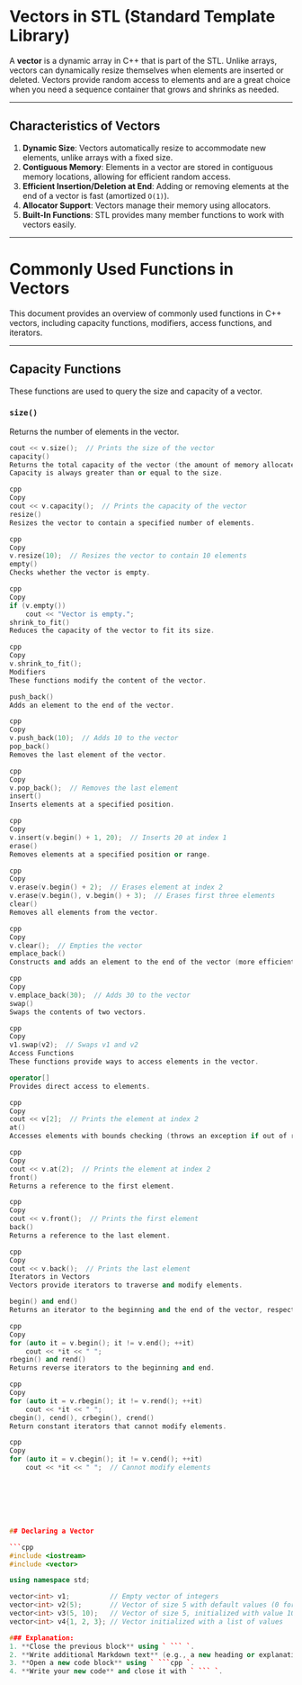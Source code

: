 # Vectors in STL (Standard Template Library)

A **vector** is a dynamic array in C++ that is part of the STL. Unlike arrays, vectors can dynamically resize themselves when elements are inserted or deleted. Vectors provide random access to elements and are a great choice when you need a sequence container that grows and shrinks as needed.

---

## Characteristics of Vectors

1. **Dynamic Size**: Vectors automatically resize to accommodate new elements, unlike arrays with a fixed size.
2. **Contiguous Memory**: Elements in a vector are stored in contiguous memory locations, allowing for efficient random access.
3. **Efficient Insertion/Deletion at End**: Adding or removing elements at the end of a vector is fast (amortized `O(1)`).
4. **Allocator Support**: Vectors manage their memory using allocators.
5. **Built-In Functions**: STL provides many member functions to work with vectors easily.

---
# Commonly Used Functions in Vectors

This document provides an overview of commonly used functions in C++ vectors, including capacity functions, modifiers, access functions, and iterators.

---

## Capacity Functions
These functions are used to query the size and capacity of a vector.

### `size()`
Returns the number of elements in the vector.

```cpp
cout << v.size();  // Prints the size of the vector
capacity()
Returns the total capacity of the vector (the amount of memory allocated for it).
Capacity is always greater than or equal to the size.

cpp
Copy
cout << v.capacity();  // Prints the capacity of the vector
resize()
Resizes the vector to contain a specified number of elements.

cpp
Copy
v.resize(10);  // Resizes the vector to contain 10 elements
empty()
Checks whether the vector is empty.

cpp
Copy
if (v.empty()) 
    cout << "Vector is empty.";
shrink_to_fit()
Reduces the capacity of the vector to fit its size.

cpp
Copy
v.shrink_to_fit();
Modifiers
These functions modify the content of the vector.

push_back()
Adds an element to the end of the vector.

cpp
Copy
v.push_back(10);  // Adds 10 to the vector
pop_back()
Removes the last element of the vector.

cpp
Copy
v.pop_back();  // Removes the last element
insert()
Inserts elements at a specified position.

cpp
Copy
v.insert(v.begin() + 1, 20);  // Inserts 20 at index 1
erase()
Removes elements at a specified position or range.

cpp
Copy
v.erase(v.begin() + 2);  // Erases element at index 2
v.erase(v.begin(), v.begin() + 3);  // Erases first three elements
clear()
Removes all elements from the vector.

cpp
Copy
v.clear();  // Empties the vector
emplace_back()
Constructs and adds an element to the end of the vector (more efficient than push_back() in some cases).

cpp
Copy
v.emplace_back(30);  // Adds 30 to the vector
swap()
Swaps the contents of two vectors.

cpp
Copy
v1.swap(v2);  // Swaps v1 and v2
Access Functions
These functions provide ways to access elements in the vector.

operator[]
Provides direct access to elements.

cpp
Copy
cout << v[2];  // Prints the element at index 2
at()
Accesses elements with bounds checking (throws an exception if out of range).

cpp
Copy
cout << v.at(2);  // Prints the element at index 2
front()
Returns a reference to the first element.

cpp
Copy
cout << v.front();  // Prints the first element
back()
Returns a reference to the last element.

cpp
Copy
cout << v.back();  // Prints the last element
Iterators in Vectors
Vectors provide iterators to traverse and modify elements.

begin() and end()
Returns an iterator to the beginning and the end of the vector, respectively.

cpp
Copy
for (auto it = v.begin(); it != v.end(); ++it)
    cout << *it << " ";
rbegin() and rend()
Returns reverse iterators to the beginning and end.

cpp
Copy
for (auto it = v.rbegin(); it != v.rend(); ++it)
    cout << *it << " ";
cbegin(), cend(), crbegin(), crend()
Return constant iterators that cannot modify elements.

cpp
Copy
for (auto it = v.cbegin(); it != v.cend(); ++it)
    cout << *it << " ";  // Cannot modify elements







## Declaring a Vector

```cpp
#include <iostream>
#include <vector>

using namespace std;

vector<int> v1;          // Empty vector of integers
vector<int> v2(5);       // Vector of size 5 with default values (0 for int)
vector<int> v3(5, 10);   // Vector of size 5, initialized with value 10
vector<int> v4{1, 2, 3}; // Vector initialized with a list of values

### Explanation:
1. **Close the previous block** using ` ``` `.
2. **Write additional Markdown text** (e.g., a new heading or explanation).
3. **Open a new code block** using ` ```cpp `.
4. **Write your new code** and close it with ` ``` `.




